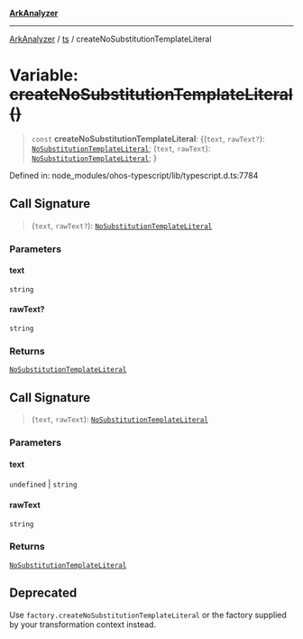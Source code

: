 [**ArkAnalyzer**](../../../../README.md)

***

[ArkAnalyzer](../../../../globals.md) / [ts](../README.md) / createNoSubstitutionTemplateLiteral

# Variable: ~~createNoSubstitutionTemplateLiteral()~~

> `const` **createNoSubstitutionTemplateLiteral**: \{(`text`, `rawText?`): [`NoSubstitutionTemplateLiteral`](../interfaces/NoSubstitutionTemplateLiteral.md); (`text`, `rawText`): [`NoSubstitutionTemplateLiteral`](../interfaces/NoSubstitutionTemplateLiteral.md); \}

Defined in: node\_modules/ohos-typescript/lib/typescript.d.ts:7784

## Call Signature

> (`text`, `rawText?`): [`NoSubstitutionTemplateLiteral`](../interfaces/NoSubstitutionTemplateLiteral.md)

### Parameters

#### text

`string`

#### rawText?

`string`

### Returns

[`NoSubstitutionTemplateLiteral`](../interfaces/NoSubstitutionTemplateLiteral.md)

## Call Signature

> (`text`, `rawText`): [`NoSubstitutionTemplateLiteral`](../interfaces/NoSubstitutionTemplateLiteral.md)

### Parameters

#### text

`undefined` | `string`

#### rawText

`string`

### Returns

[`NoSubstitutionTemplateLiteral`](../interfaces/NoSubstitutionTemplateLiteral.md)

## Deprecated

Use `factory.createNoSubstitutionTemplateLiteral` or the factory supplied by your transformation context instead.

